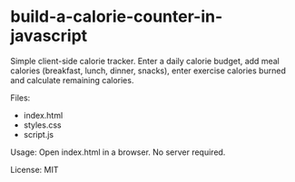 # build-a-calorie-counter-in-javascript
Simple client-side calorie tracker. Enter a daily calorie budget, add meal calories (breakfast, lunch, dinner, snacks),
enter exercise calories burned and calculate remaining calories.

Files:
- index.html
- styles.css
- script.js

Usage:
Open index.html in a browser. No server required.

License: MIT
